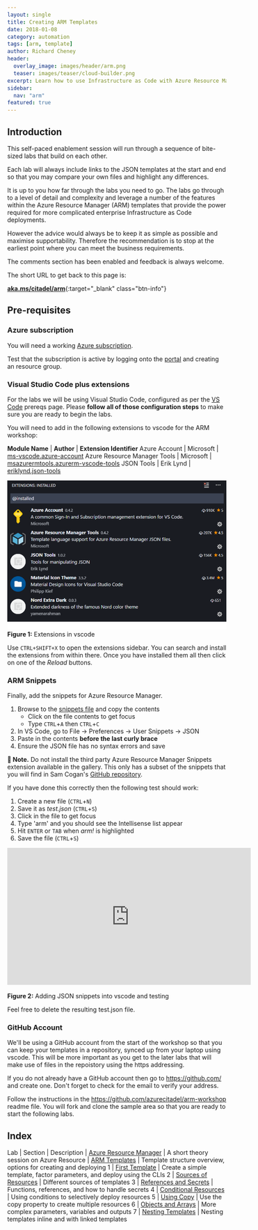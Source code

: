 ```yaml
---
layout: single
title: Creating ARM Templates
date: 2018-01-08
category: automation
tags: [arm, template]
author: Richard Cheney
header:
  overlay_image: images/header/arm.png
  teaser: images/teaser/cloud-builder.png
excerpt: Learn how to use Infrastructure as Code with Azure Resource Manager template deployments.
sidebar:
  nav: "arm"
featured: true
---
```

## Introduction

This self-paced enablement session will run through a sequence of bite-sized labs that build on each other.

Each lab will always include links to the JSON templates at the start and end so that you may compare your own files and highlight any differences.

It is up to you how far through the labs you need to go.  The labs go through to a level of detail and complexity and leverage a number of the features within the Azure Resource Manager (ARM) templates that provide the power required for more complicated enterprise Infrastructure as Code deployments.

However the advice would always be to keep it as simple as possible and maximise supportability.  Therefore the recommendation is to stop at the earliest point where you can meet the business requirements.

The comments section has been enabled and feedback is always welcome.

The short URL to get back to this page is:

[**aka.ms/citadel/arm**](https://aka.ms/citadel/arm){:target="_blank" class="btn-info"}

## Pre-requisites

### Azure subscription

You will need a working [Azure subscription](/prereqs/subscription).

Test that the subscription is active by logging onto the [portal](http://portal.azure.com) and creating an resource group.

### Visual Studio Code plus extensions

For the labs we will be using Visual Studio Code, configured as per the [VS Code](/prereqs/vscode) prereqs page.  Please **follow all of those configuration steps** to make sure you are ready to begin the labs.

You will need to add in the following extensions to vscode for the ARM workshop:

**Module Name** | **Author** | **Extension Identifier**
Azure Account | Microsoft | [ms-vscode.azure-account](https://marketplace.visualstudio.com/items?itemName=ms-vscode.azure-account)
Azure Resource Manager Tools | Microsoft | [msazurermtools.azurerm-vscode-tools](https://marketplace.visualstudio.com/items?itemName=msazurermtools.azurerm-vscode-tools)
JSON Tools | Erik Lynd | [eriklynd.json-tools](https://marketplace.visualstudio.com/items?itemName=eriklynd.json-tools)

![Extensions](/automation/arm/images/extensions.png)
**Figure 1:** Extensions in vscode

Use `CTRL+SHIFT+X` to open the extensions sidebar.  You can search and install the extensions from within there.  Once you have installed them all then click on one of the _Reload_ buttons.

### ARM Snippets

Finally, add the snippets for Azure Resource Manager.

1. Browse to the [snippets file](https://raw.githubusercontent.com/sam-cogan/azure-xplat-arm-tooling/master/VSCode/armsnippets.json) and copy the contents
    * Click on the file contents to get focus
    * Type `CTRL`+`A` then `CTRL`+`C`
1. In VS Code, go to File -> Preferences -> User Snippets -> JSON
1. Paste in the contents **before the last curly brace**
1. Ensure the JSON file has no syntax errors and save

**💬 Note.** Do not install the third party Azure Resource Manager Snippets extension available in the gallery.  This only has a subset of the snippets that you will find in Sam Cogan's [GitHub repository](https://github.com/sam-cogan/azure-xplat-arm-tooling/blob/master/VSCode/armsnippets.json).

If you have done this correctly then the following test should work:

1. Create a new file (`CTRL`+`N`)
1. Save it as _test.json_ (`CTRL`+`S`)
1. Click in the file to get focus
1. Type 'arm' and you should see the Intellisense list appear
1. Hit `ENTER` or `TAB` when _arm!_ is highlighted
1. Save the file (`CTRL`+`S`)

<iframe width="560" height="315" src="https://www.youtube.com/embed/ePxAH5YBKP4?rel=0" frameborder="0" allow="autoplay; encrypted-media" allowfullscreen></iframe>

**Figure 2:** Adding JSON snippets into vscode and testing

Feel free to delete the resulting test.json file.

### GitHub Account

We'll be using a GitHub account from the start of the workshop so that you can keep your templates in a repository, synced up from your laptop using vscode.  This will be more important as you get to the later labs that will make use of files in the repoistory using the https addressing.

If you do not already have a GitHub account then go to  <https://github.com/> and create one.  Don't forget to check for the email to verify your address.

Follow the instructions in the <https://github.com/azurecitadel/arm-workshop> readme file.  You will fork and clone the sample area so that you are ready to start the following labs.

## Index

Lab | Section | Description
| [Azure Resource Manager](/automation/arm/theoryARM/) | A short theory session on Azure Resource
| [ARM Templates](/automation/arm/theoryTemplates/) | Template structure overview, options for creating and deploying
1 | [First Template](/automation/arm/lab1) | Create a simple template, factor parameters, and deploy using the CLIs
2 | [Sources of Resources](/automation/arm/lab2) | Different sources of templates
3 | [References and Secrets](/automation/arm/lab3) | Functions, references, and how to handle secrets
4 | [Conditional Resources](/automation/arm/lab4) | Using conditions to selectively deploy resources
5 | [Using Copy](/automation/arm/lab5) | Use the copy property to create multiple resources
6 | [Objects and Arrays](/automation/arm/lab6) | More complex parameters, variables and outputs
7 | [Nesting Templates](/automation/arm/lab7) | Nesting templates inline and with linked templates
